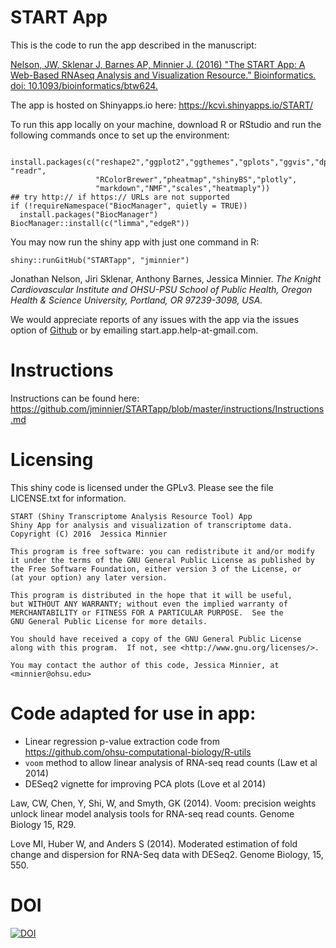 # START App

This is the code to run the app described in the manuscript: 

[Nelson, JW, Sklenar J, Barnes AP, Minnier J. (2016) "The START App: A Web-Based RNAseq Analysis and Visualization Resource." Bioinformatics.  doi: 10.1093/bioinformatics/btw624.](http://bioinformatics.oxfordjournals.org/content/early/2016/09/27/bioinformatics.btw624.abstract)

The app is hosted on Shinyapps.io here:
<https://kcvi.shinyapps.io/START/>

To run this app locally on your machine, download R or RStudio and run the following commands once to set up the environment:
```

install.packages(c("reshape2","ggplot2","ggthemes","gplots","ggvis","dplyr","tidyr","DT", "readr",
                   "RColorBrewer","pheatmap","shinyBS","plotly",
                   "markdown","NMF","scales","heatmaply"))
## try http:// if https:// URLs are not supported
if (!requireNamespace("BiocManager", quietly = TRUE))
  install.packages("BiocManager")
BiocManager::install(c("limma","edgeR"))

```

You may now run the shiny app with just one command in R:

```
shiny::runGitHub("STARTapp", "jminnier")
```

Jonathan Nelson, Jiri Sklenar, Anthony Barnes, Jessica Minnier.
*The Knight Cardiovascular Institute and OHSU-PSU School of Public Health, Oregon Health & Science University, Portland, OR 97239-3098, USA.*

We would appreciate reports of any issues with the app via the issues option of 
[Github](https://github.com/jminnier/STARTapp) or by emailing start.app.help-at-gmail.com.

# Instructions

Instructions can be found here: <https://github.com/jminnier/STARTapp/blob/master/instructions/Instructions.md> 

# Licensing

This shiny code is licensed under the GPLv3. Please see the file LICENSE.txt for
information.

    START (Shiny Transcriptome Analysis Resource Tool) App
    Shiny App for analysis and visualization of transcriptome data.
    Copyright (C) 2016  Jessica Minnier

    This program is free software: you can redistribute it and/or modify
    it under the terms of the GNU General Public License as published by
    the Free Software Foundation, either version 3 of the License, or
    (at your option) any later version.

    This program is distributed in the hope that it will be useful,
    but WITHOUT ANY WARRANTY; without even the implied warranty of
    MERCHANTABILITY or FITNESS FOR A PARTICULAR PURPOSE.  See the
    GNU General Public License for more details.

    You should have received a copy of the GNU General Public License
    along with this program.  If not, see <http://www.gnu.org/licenses/>.

    You may contact the author of this code, Jessica Minnier, at <minnier@ohsu.edu>
    
# Code adapted for use in app:

- Linear regression p-value extraction code from <https://github.com/ohsu-computational-biology/R-utils>
- `voom` method to allow linear analysis of RNA-seq read counts (Law et al 2014)
- DESeq2 vignette for improving PCA plots (Love et al 2014)


Law, CW, Chen, Y, Shi, W, and Smyth, GK (2014). Voom: precision weights unlock
linear model analysis tools for RNA-seq read counts. Genome Biology 15, R29.

Love MI, Huber W, and Anders S (2014). Moderated
  estimation of fold change and dispersion for RNA-Seq data with DESeq2.
  Genome Biology, 15, 550.

# DOI

[![DOI](https://zenodo.org/badge/DOI/10.5281/zenodo.160626.svg)](https://doi.org/10.5281/zenodo.160626)
